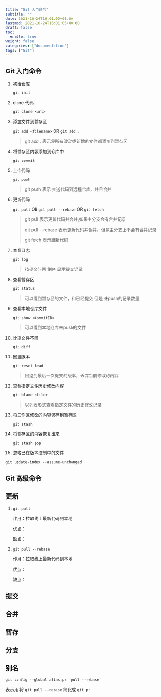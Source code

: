 ```yaml
---
title: "Git 入门命令"
subtitle: ""
date: 2021-10-24T16:01:05+08:00
lastmod: 2021-10-24T16:01:05+08:00
draft: false
toc:
  enable: true
weight: false
categories: ["documentation"]
tags: ["Git"]
---
```




## Git 入门命令

1. 初始仓库

   `git init`

2. clone 代码

   `git clone <url>`

3. 添加文件到暂存区

   `git add <filename>`  OR  `git add .`

   > git add . 表示将所有改动或新增的文件都添加到暂存区

4. 将暂存区内容添加到仓库中

   `git commit `

5. 上传代码

   `git push`

   > git push 表示 推送代码到远程仓库，并且合并

6. 更新代码

   `git pull` OR `git pull --rebase`  OR `git fetch`

   > git pull 表示更新代码并合并,如果主分支会有合并记录
   >
   > git pull --rebase 表示更新代码并合并，但是主分支上不会有合并记录
   >
   > git fetch 表示跟新代码

7. 查看日志

   `git log`

   > 按提交时间 倒序 显示提交记录

8. 查看暂存区

   `git status`

   > 可以看到暂存区的文件，和已经提交 但是 未push的记录数量

9. 查看本地仓库文件

   `git show <CommitID>`

   > 可以看到本地仓库未push的文件

10. 比较文件不同

    `git diff`

11. 回退版本

    `git reset head`

    > 回退到最后一次提交的版本，丢弃当前修改的内容

12. 查看指定文件历史修改内容

    `git blame <file>`

    > 以列表形式查看指定文件的历史修改记录

13. 将工作区修改的内容保存到暂存区

    `git stash`

14. 将暂存区的内容恢复出来

    `git stash pop`
    
15. 忽略已在版本控制中的文件

```
git update-index --assume-unchanged
```



## Git 高级命令





## 更新

1. `git pull`

   作用：拉取线上最新代码到本地

   优点：

   缺点：

2. `git pull --rebase`

   作用：拉取线上最新代码到本地

   优点：

   缺点：

## 提交

## 合并

## 暂存

## 分支

## 别名

```git
git config --global alias.pr 'pull --rebase'
```

表示用 将 `git pull --rebase` 简化成 `git pr`
